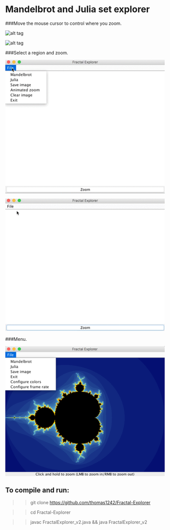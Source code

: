 # Mandelbrot and Julia set explorer 
<!-- ## Coursework from Dave Small's Intro to Digital Arts & Sciences. -->


###Move the mouse cursor to control where you zoom.


 ![alt tag](images/demo_10.gif)
 
 
 ![alt tag](images/zoomoutjulia.gif)



###Select a region and zoom.

 ![alt tag](images/mandelbrot.gif)
 
 ![alt tag](images/julia.gif)
 
###Menu.

 ![alt tage](images/menu.png)

## To compile and run:

>> git clone https://github.com/thomas1242/Fractal-Explorer

>> cd Fractal-Explorer

>> javac FractalExplorer_v2.java && java FractalExplorer_v2
